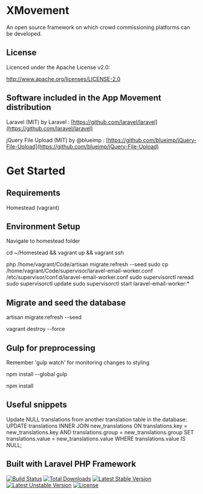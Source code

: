 XMovement
============
An open source framework on which crowd commissioning platforms can be developed.

License
----------------
Licenced under the Apache License v2.0:

http://www.apache.org/licenses/LICENSE-2.0

Software included in the App Movement distribution
----------------
Laravel (MIT) by Laravel : [https://github.com/laravel/laravel](https://github.com/laravel/laravel)

jQuery File Upload (MIT) by @blueimp : [https://github.com/blueimp/jQuery-File-Upload](https://github.com/blueimp/jQuery-File-Upload)


Get Started
============

Requirements
----------------
Homestead (vagrant)

Environment Setup
----------------
Navigate to homestead folder

cd ~/Homestead && vagrant up && vagrant ssh

php /home/vagrant/Code/artisan migrate:refresh --seed
sudo cp /home/vagrant/Code/supervisor/laravel-email-worker.conf /etc/supervisor/conf.d/laravel-email-worker.conf
sudo supervisorctl reread
sudo supervisorctl update
sudo supervisorctl start laravel-email-worker:*

Migrate and seed the database
----------------
artisan migrate:refresh --seed

vagrant destroy --force

Gulp for preprocessing
----------------
Remember 'gulp watch' for monitoring changes to styling

npm install --global gulp

npm install

Useful snippets
----------------
Update NULL translations from another translation table in the database:
UPDATE translations INNER JOIN new_translations ON translations.key = new_translations.key AND translations.group = new_translations.group SET translations.value = new_translations.value WHERE translations.value IS NULL;

Built with Laravel PHP Framework
----------------
[![Build Status](https://travis-ci.org/laravel/framework.svg)](https://travis-ci.org/laravel/framework)
[![Total Downloads](https://poser.pugx.org/laravel/framework/d/total.svg)](https://packagist.org/packages/laravel/framework)
[![Latest Stable Version](https://poser.pugx.org/laravel/framework/v/stable.svg)](https://packagist.org/packages/laravel/framework)
[![Latest Unstable Version](https://poser.pugx.org/laravel/framework/v/unstable.svg)](https://packagist.org/packages/laravel/framework)
[![License](https://poser.pugx.org/laravel/framework/license.svg)](https://packagist.org/packages/laravel/framework)
